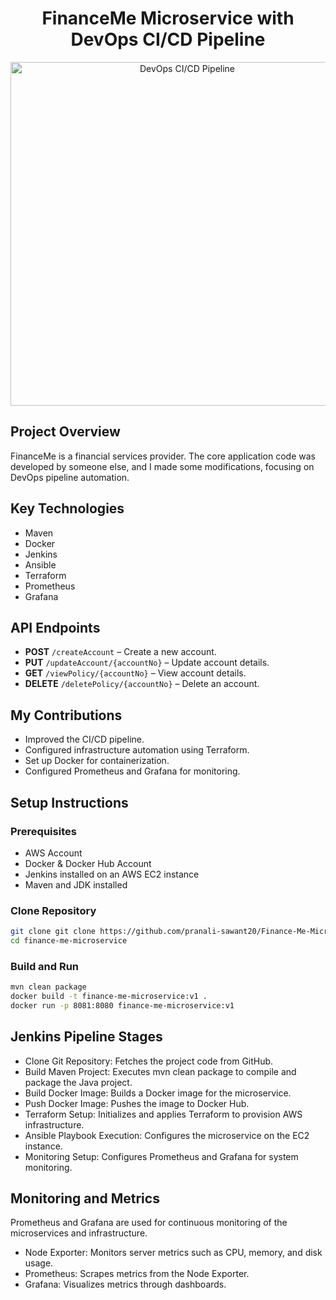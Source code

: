 <div align="center">
  <h1>FinanceMe Microservice with DevOps CI/CD Pipeline</h1>
</div>


<p align="center">
  <img src="./devops(cicd).jpg" alt="DevOps CI/CD Pipeline" width="550"/>
</p>






## Project Overview
FinanceMe is a financial services provider. The core application code was developed by someone else, and I made some modifications, focusing on DevOps pipeline automation.

## Key Technologies
- Maven
- Docker
- Jenkins
- Ansible
- Terraform
- Prometheus
- Grafana

## API Endpoints
- **POST** `/createAccount` – Create a new account.
- **PUT** `/updateAccount/{accountNo}` – Update account details.
- **GET** `/viewPolicy/{accountNo}` – View account details.
- **DELETE** `/deletePolicy/{accountNo}` – Delete an account.

## My Contributions
- Improved the CI/CD pipeline.
- Configured infrastructure automation using Terraform.
- Set up Docker for containerization.
- Configured Prometheus and Grafana for monitoring.

## Setup Instructions

### Prerequisites
- AWS Account
- Docker & Docker Hub Account
- Jenkins installed on an AWS EC2 instance
- Maven and JDK installed

### Clone Repository
```sh
git clone git clone https://github.com/pranali-sawant20/Finance-Me-Microservice.git
cd finance-me-microservice 
```

### Build and Run
```sh
mvn clean package
docker build -t finance-me-microservice:v1 .
docker run -p 8081:8080 finance-me-microservice:v1
```
## Jenkins Pipeline Stages
- Clone Git Repository: Fetches the project code from GitHub.
- Build Maven Project: Executes mvn clean package to compile and package the Java project.
- Build Docker Image: Builds a Docker image for the microservice.
- Push Docker Image: Pushes the image to Docker Hub.
- Terraform Setup: Initializes and applies Terraform to provision AWS infrastructure.
- Ansible Playbook Execution: Configures the microservice on the EC2 instance.
- Monitoring Setup: Configures Prometheus and Grafana for system monitoring.

## Monitoring and Metrics
Prometheus and Grafana are used for continuous monitoring of the microservices and infrastructure.

- Node Exporter: Monitors server metrics such as CPU, memory, and disk usage.
- Prometheus: Scrapes metrics from the Node Exporter.
- Grafana: Visualizes metrics through dashboards.






